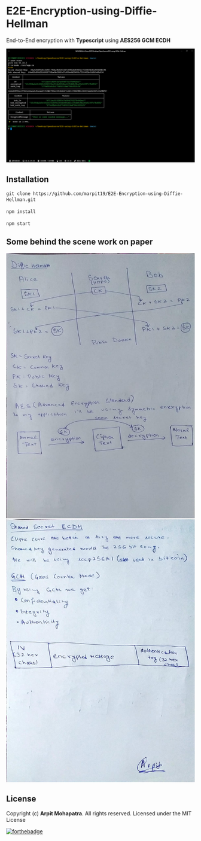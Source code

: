 # E2E-Encryption-using-Diffie-Hellman

End-to-End encryption with **Typescript** using **AES256 GCM ECDH**

<div align="center">
	<img src="screenshots/3.png" />
</div>

## Installation

```sh-session
git clone https://github.com/marpit19/E2E-Encryption-using-Diffie-Hellman.git

npm install

npm start
```

## Some behind the scene work on paper

<div align="center">
	<img src="screenshots/1.jpeg" />
    <img src="screenshots/2.jpeg" />
</div>

## License

Copyright (c) **Arpit Mohapatra**. All rights reserved. Licensed under the MIT License

[![forthebadge](https://forthebadge.com/images/badges/made-with-typescript.svg)](https://forthebadge.com)
